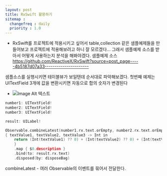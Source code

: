 ```yaml
---
layout: post
title: RxSwift 활용하기
sitemap :
  changefreq : daily
  priority : 1.0
---
```


- RxSwift를 프로젝트에 적용시키고 싶어서 table,collection 같은 샘플예제들을 만들어보고 프로젝트에 적용해보려고 하니 잘 모르겠다... 
그래서 샘플예제 소스를 받아서 어떻게 사용하는지 분석을 해봐야겠다.
샘플예제 소스
https://github.com/ReactiveX/RxSwift?source=post_page-----4b5187d07a33----------------------


샘플소스를 실행시키면 테이블뷰가 보일텐데 순서대로 파악해보겠다.
첫번째 예제는 UITextField 3개에 값을 변환시키면 자동으로 합의 숫자가 변경된다
- ![Image Alt 텍스트](https://user-images.githubusercontent.com/45751308/66808825-f7867e80-ef66-11e9-82ba-d2bc93c9d328.png)
```c
number1: UITextField!
number2: UITextField!
number3: UITextField!

result: UILabel!

Observable.combineLatest(number1.rx.text.orEmpty, number2.rx.text.orEmpty, number3.rx.text.orEmpty) 
{ textValue1, textValue2, textValue3 -> Int in
    return (Int(textValue1) ?? 0) + (Int(textValue2) ?? 0) + (Int(textValue3) ?? 0)
    }
    .map { $0.description }
    .bind(to: result.rx.text)
    .disposed(by: disposeBag)
```
combineLatest - 여러 Observable의 이벤트를 묶어서 전달한다.

































